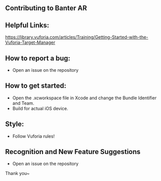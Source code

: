 ## Contributing to Banter AR

## Helpful Links:
https://library.vuforia.com/articles/Training/Getting-Started-with-the-Vuforia-Target-Manager

## How to report a bug:
* Open an issue on the repository

## How to get started:
* Open the .xcworkspace file in Xcode and change the Bundle Identifier and Team.
* Build for actual iOS device.

## Style:
* Follow Vuforia rules!

## Recognition and New Feature Suggestions
* Open an issue on the repository

Thank you~

